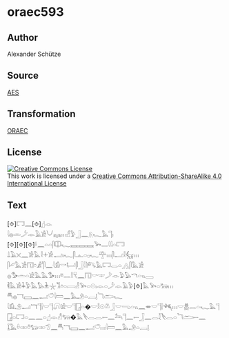 # oraec593

## Author

Alexander Schütze

## Source

[AES](https://github.com/simondschweitzer/aes)

## Transformation

[ORAEC](https://oraec.github.io/)

## License

<a rel="license" href="http://creativecommons.org/licenses/by-sa/4.0/"><img alt="Creative Commons License" style="border-width:0" src="https://i.creativecommons.org/l/by-sa/4.0/88x31.png" /></a><br />This work is licensed under a <a rel="license" href="http://creativecommons.org/licenses/by-sa/4.0/">Creative Commons Attribution-ShareAlike 4.0 International License</a>

## Text

[⯑]𓉐𓈖[⯑]𓊨𓁹<br>
𓇋𓐍𓏛𓌳𓁹𓄿𓀀𓄋𓈐𓏥𓁢𓅱𓃀𓈖𓇶𓆑𓅓𓊹𓏤<br>
[⯑][⯑][⯑]𓍲𓈖𓏏𓏏𓋴𓎳𓆑𓈘𓈘𓈘𓅨𓂋𓇋𓇋𓏏𓉐<br>
𓍑𓄿𓏴𓈖𓀀𓅓𓎛𓇬𓀀𓂣𓏤𓆑𓋴𓊵𓏏𓊪𓆑𓊯𓏥𓋴𓂝𓎛𓃶𓏥<br>
𓋴𓄔𓅓𓀀𓉔𓏌𓀊𓋴𓈖𓇋𓀁𓎡𓂡𓋴𓃀𓇋𓌙𓀐𓅓𓉐𓂋𓏏𓂻𓋴𓅓𓀀<br>
𓐍𓅜𓏛𓏏𓀀𓅓𓅓𓅜𓏥𓎼𓂋𓎛𓄛𓈖𓉔𓎡𓎱𓌳𓁹𓅱𓅃𓎔𓏏𓏭𓈀<br>
𓌞𓅓𓀀𓇓𓅱𓅓𓅃𓇔𓇼𓀢𓏌𓏏𓇯𓁐𓅨𓏏𓇳𓏤𓁹𓏏𓌳𓁹𓄿𓅱[⯑]𓅓𓅨𓏏𓃒𓏥<br>
𓄪𓐍𓄓𓈙𓈖𓂝𓎩𓇋𓏠𓈖𓅓𓄂𓏏𓐙𓊤𓆓𓂧𓆑<br>
𓇋𓀁𓄂𓂝𓄓𓊹𓍛𓎟𓊹𓋨𓀀𓎟𓊹𓉗𓏏�𓎟𓎛𓇳𓌨𓃀𓎟𓂸𓏏𓏭𓈖𓎂𓎟𓊹𓍛𓆈𓏥𓎟𓆣𓂋𓏏𓆑𓅓𓊹𓉗𓏏𓉐𓏏𓈖𓈖𓏏𓊨𓁹𓀭𓃓�𓅓𓌸𓂋𓂋𓍿𓈖𓃢𓊹𓈖𓍿𓃀𓈖𓂋𓇜𓌸𓂋𓏏𓆓𓂧𓍿𓈖<br>
𓆼𓅓𓏐𓏒𓏊𓃒𓏒𓅿𓈖𓄪𓄓𓈙𓈖𓂝𓎩𓏥𓇋𓏠𓈖𓅓𓄂𓏏𓐙𓊤<br>
